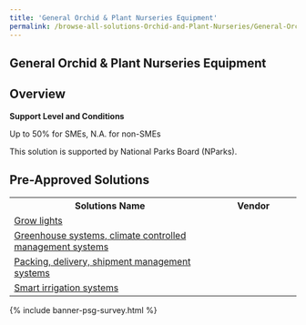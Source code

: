 ```yaml
---
title: 'General Orchid & Plant Nurseries Equipment'
permalink: /browse-all-solutions-Orchid-and-Plant-Nurseries/General-Orchid-Plant-Nurseries-Equipment
---
```


## General Orchid & Plant Nurseries Equipment
## Overview

**Support Level and Conditions**

Up to 50% for SMEs, N.A. for non-SMEs

This solution is supported by National Parks Board (NParks).

## Pre-Approved Solutions

<table>
<tr>
<th style='width: auto;'><b>Solutions Name</b></th>
<th style='width: 30%;'><b>Vendor</b></th>
</tr>
<tr>
<td><a href='/productivity-solutions-grant/solutionrepo/solution1030' target='_blank'>Grow lights</a><br></td>
<td></td>
</tr>
<tr>
<td><a href='/productivity-solutions-grant/solutionrepo/solution1031' target='_blank'>Greenhouse systems, climate controlled management systems</a><br></td>
<td></td>
</tr>
<tr>
<td><a href='/productivity-solutions-grant/solutionrepo/solution1032' target='_blank'>Packing, delivery, shipment management systems</a><br></td>
<td></td>
</tr>
<tr>
<td><a href='/productivity-solutions-grant/solutionrepo/solution1033' target='_blank'>Smart irrigation systems</a><br></td>
<td></td>
</tr>
</table>

{% include banner-psg-survey.html %}
